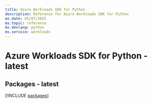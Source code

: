 ```yaml
---
title: Azure Workloads SDK for Python
description: Reference for Azure Workloads SDK for Python
ms.date: 05/07/2025
ms.topic: reference
ms.devlang: python
ms.service: workloads
---
```

# Azure Workloads SDK for Python - latest
## Packages - latest
[!INCLUDE [packages](workloads-index.md)]